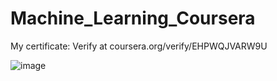 # Machine_Learning_Coursera

My certificate:
Verify at coursera.org/verify/EHPWQJVARW9U

![image](https://user-images.githubusercontent.com/55611051/118211528-75d63a00-b496-11eb-84d1-6b698f485a86.png)
